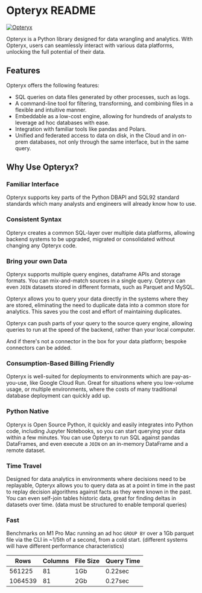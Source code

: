 # Opteryx README

[![Opteryx](https://raw.githubusercontent.com/mabel-dev/opteryx/main/opteryx-word-small.png)](https://opteryx.dev/latest)

Opteryx is a Python library designed for data wrangling and analytics. With Opteryx, users can seamlessly interact with various data platforms, unlocking the full potential of their data.

## Features

Opteryx offers the following features:

- SQL queries on data files generated by other processes, such as logs.
- A command-line tool for filtering, transforming, and combining files in a flexible and intuitive manner.
- Embeddable as a low-cost engine, allowing for hundreds of analysts to leverage ad hoc databases with ease.
- Integration with familiar tools like pandas and Polars.
- Unified and federated access to data on disk, in the Cloud and in on-prem databases, not only through the same interface, but in the same query.

## Why Use Opteryx?

### Familiar Interface

Opteryx supports key parts of the Python DBAPI and SQL92 standard standards which many analysts and engineers will already know how to use.

### Consistent Syntax

Opteryx creates a common SQL-layer over multiple data platforms, allowing backend systems to be upgraded, migrated or consolidated without changing any Opteryx code.

### Bring your own Data

Opteryx supports multiple query engines, dataframe APIs and storage formats. You can mix-and-match sources in a single query. Opteryx can even `JOIN` datasets stored in different formats, such as Parquet and MySQL.

Opteryx allows you to query your data directly in the systems where they are stored, eliminating the need to duplicate data into a common store for analytics. This saves you the cost and effort of maintaining duplicates.

Opteryx can push parts of your query to the source query engine, allowing queries to run at the speed of the backend, rather than your local computer.

And if there's not a connector in the box for your data platform; bespoke connectors can be added.

### Consumption-Based Billing Friendly

Opteryx is well-suited for deployments to environments which are pay-as-you-use, like Google Cloud Run. Great for situations where you low-volume usage, or multiple environments, where the costs of many traditional database deployment can quickly add up.

### Python Native

Opteryx is Open Source Python, it quickly and easily integrates into Python code, including Jupyter Notebooks, so you can start querying your data within a few minutes. You can use Opteryx to run SQL against pandas DataFrames, and even execute a `JOIN` on an in-memory DataFrame and a remote dataset.

### Time Travel

Designed for data analytics in environments where decisions need to be replayable, Opteryx allows you to query data as at a point in time in the past to replay decision algorithms against facts as they were known in the past. You can even self-join tables historic data, great for finding deltas in datasets over time. (data must be structured to enable temporal queries)

### Fast

Benchmarks on M1 Pro Mac running an ad hoc `GROUP BY` over a 1Gb parquet file via the CLI in ~1/5th of a second, from a cold start. (different systems will have different performance characteristics)

| Rows | Columns | File Size | Query Time |
| ---- | ------- | --------- | ---------- |
| 561225 | 81 | 1Gb | 0.22sec |
| 1064539 | 81 | 2Gb | 0.27sec |